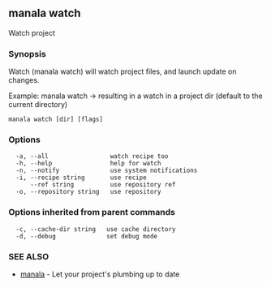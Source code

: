 ## manala watch

Watch project

### Synopsis

Watch (manala watch) will watch project files, and launch update on changes.

Example: manala watch -> resulting in a watch in a project dir (default to the current directory)

```
manala watch [dir] [flags]
```

### Options

```
  -a, --all                 watch recipe too
  -h, --help                help for watch
  -n, --notify              use system notifications
  -i, --recipe string       use recipe
      --ref string          use repository ref
  -o, --repository string   use repository
```

### Options inherited from parent commands

```
  -c, --cache-dir string   use cache directory
  -d, --debug              set debug mode
```

### SEE ALSO

* [manala](manala.md)	 - Let your project's plumbing up to date


